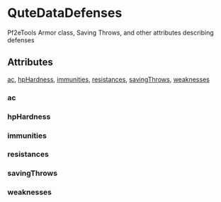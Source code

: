 # QuteDataDefenses

Pf2eTools Armor class, Saving Throws, and other attributes describing defenses

## Attributes

[ac](#ac), [hpHardness](#hphardness), [immunities](#immunities), [resistances](#resistances), [savingThrows](#savingthrows), [weaknesses](#weaknesses)


### ac


### hpHardness


### immunities


### resistances


### savingThrows


### weaknesses

